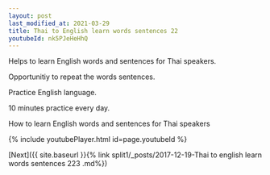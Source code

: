 ```yaml
---
layout: post
last_modified_at: 2021-03-29
title: Thai to English learn words sentences 22 
youtubeId: nk5PJeHeHhQ
---
```

 
 
Helps to learn English words and sentences for Thai speakers.

Opportunitiy to repeat the words sentences. 

Practice English language. 
 
10 minutes practice every day. 
 
How to learn English words and sentences for Thai speakers 
 
{% include youtubePlayer.html id=page.youtubeId %}
 
 
[Next]({{ site.baseurl }}{% link  split1/_posts/2017-12-19-Thai to english learn words sentences 223 .md%})
 
